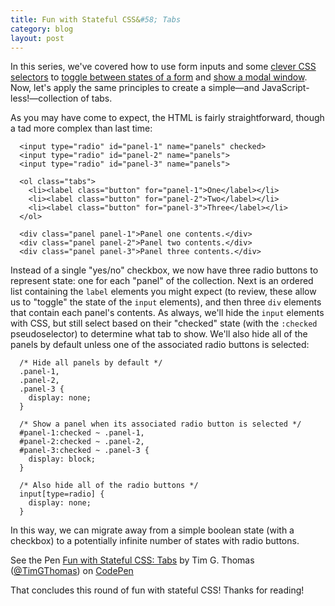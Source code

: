 ```yaml
---
title: Fun with Stateful CSS&#58; Tabs
category: blog
layout: post
---
```


In this series, we've covered how to use form inputs and some [clever CSS selectors][0] to [toggle between states of a form][1] and [show a modal window][2]. Now, let's apply the same principles to create a simple—and JavaScript-less!—collection of tabs.

As you may have come to expect, the HTML is fairly straightforward, though a tad more complex than last time:

      <input type="radio" id="panel-1" name="panels" checked>
      <input type="radio" id="panel-2" name="panels">
      <input type="radio" id="panel-3" name="panels">
      
      <ol class="tabs">
        <li><label class="button" for="panel-1">One</label></li>
        <li><label class="button" for="panel-2">Two</label></li>
        <li><label class="button" for="panel-3">Three</label></li>
      </ol>

      <div class="panel panel-1">Panel one contents.</div>
      <div class="panel panel-2">Panel two contents.</div>
      <div class="panel panel-3">Panel three contents.</div>

Instead of a single "yes/no" checkbox, we now have three radio buttons to represent state: one for each "panel" of the collection. Next is an ordered list containing the `label` elements you might expect (to review, these allow us to "toggle" the state of the `input` elements), and then three `div` elements that contain each panel's contents. As always, we'll hide the `input` elements with CSS, but still select based on their "checked" state (with the `:checked` pseudoselector) to determine what tab to show. We'll also hide all of the panels by default unless one of the associated radio buttons is selected:

      /* Hide all panels by default */
      .panel-1,
      .panel-2,
      .panel-3 {
        display: none;
      }
      
      /* Show a panel when its associated radio button is selected */
      #panel-1:checked ~ .panel-1,
      #panel-2:checked ~ .panel-2,
      #panel-3:checked ~ .panel-3 {
        display: block;
      }
      
      /* Also hide all of the radio buttons */
      input[type=radio] {
        display: none;
      }

In this way, we can migrate away from a simple boolean state (with a checkbox) to a potentially infinite number of states with radio buttons.

<p data-height="268" data-slug-hash="qijKp" data-user="TimGThomas" data-default-tab="result" class='codepen'>See the Pen <a href='http://codepen.io/TimGThomas/pen/qijKp'>Fun with Stateful CSS: Tabs</a> by Tim G. Thomas (<a href='http://codepen.io/TimGThomas'>@TimGThomas</a>) on <a href='http://codepen.io'>CodePen</a></p>
<script src="//codepen.io/assets/embed/ei.js"> </script>

That concludes this round of fun with stateful CSS! Thanks for reading!

[0]: https://developer.mozilla.org/en-US/docs/Web/CSS/General_sibling_selectors
[1]: /2013/10/fun-with-stateful-css-a-view-edit-screen/
[2]: /2013/10/fun-with-stateful-css-modals/
